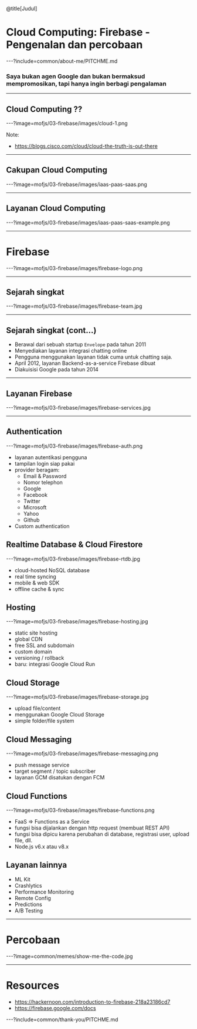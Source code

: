 @title[Judul]

# Cloud Computing: Firebase - Pengenalan dan percobaan

---?include=common/about-me/PITCHME.md

### Saya bukan agen Google dan bukan bermaksud mempromosikan, tapi hanya ingin berbagi pengalaman

---

## Cloud Computing ??

---?image=mofjs/03-firebase/images/cloud-1.png

Note:
- https://blogs.cisco.com/cloud/cloud-the-truth-is-out-there

---

## Cakupan Cloud Computing

---?image=mofjs/03-firebase/images/iaas-paas-saas.png

---

## Layanan Cloud Computing

---?image=mofjs/03-firebase/images/iaas-paas-saas-example.png

---

# Firebase

---?image=mofjs/03-firebase/images/firebase-logo.png

---

## Sejarah singkat

---?image=mofjs/03-firebase/images/firebase-team.jpg

---

## Sejarah singkat (cont...)

- Berawal dari sebuah startup `Envelope` pada tahun 2011
- Menyediakan layanan integrasi chatting online
- Pengguna menggunakan layanan tidak cuma untuk chatting saja.
- April 2012, layanan Backend-as-a-service Firebase dibuat
- Diakuisisi Google pada tahun 2014

---

## Layanan Firebase

---?image=mofjs/03-firebase/images/firebase-services.jpg

---

## Authentication

---?image=mofjs/03-firebase/images/firebase-auth.png

- layanan autentikasi pengguna
- tampilan login siap pakai
- provider beragam:
  - Email & Password
  - Nomor telephon
  - Google
  - Facebook
  - Twitter
  - Microsoft
  - Yahoo
  - Github
- Custom authentication

## Realtime Database & Cloud Firestore

---?image=mofjs/03-firebase/images/firebase-rtdb.jpg

- cloud-hosted NoSQL database
- real time syncing
- mobile & web SDK
- offline cache & sync

## Hosting

---?image=mofjs/03-firebase/images/firebase-hosting.jpg

- static site hosting
- global CDN
- free SSL and subdomain
- custom domain
- versioning / rollback
- baru: integrasi Google Cloud Run

## Cloud Storage

---?image=mofjs/03-firebase/images/firebase-storage.jpg

- upload file/content
- menggunakan Google Cloud Storage
- simple folder/file system

## Cloud Messaging

---?image=mofjs/03-firebase/images/firebase-messaging.png

- push message service
- target segment / topic subscriber
- layanan GCM disatukan dengan FCM

## Cloud Functions

---?image=mofjs/03-firebase/images/firebase-functions.png

- FaaS => Functions as a Service
- fungsi bisa dijalankan dengan http request (membuat REST API)
- fungsi bisa dipicu karena perubahan di database, registrasi user, upload file, dll.
- Node.js v6.x atau v8.x

## Layanan lainnya

- ML Kit
- Crashlytics
- Performance Monitoring
- Remote Config
- Predictions
- A/B Testing

---

# Percobaan

---?image=common/memes/show-me-the-code.jpg

---

# Resources

- https://hackernoon.com/introduction-to-firebase-218a23186cd7
- https://firebase.google.com/docs

---?include=common/thank-you/PITCHME.md
